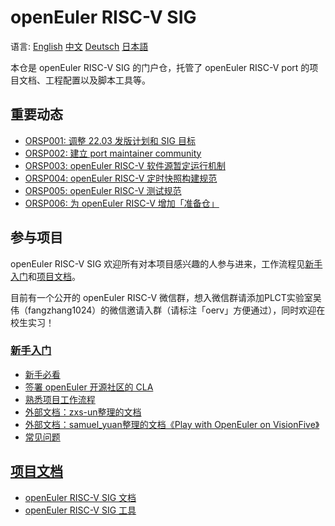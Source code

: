 # openEuler RISC-V SIG

语言:
[English](/about/README.en.md)
[中文](/about/README.zhs.md)
[Deutsch](/about/README.de.md)
[日本語](/about/README.jp.md)

本仓是 openEuler RISC-V SIG 的门户仓，托管了 openEuler RISC-V port 的项目文档、工程配置以及脚本工具等。


## 重要动态

- [ORSP001: 调整 22.03 发版计划和 SIG 目标](/proposal/ORSP001.md)
- [ORSP002: 建立 port maintainer community](/proposal/ORSP002.md)
- [ORSP003: openEuler RISC-V 软件源暂定运行机制](/proposal/ORSP003.md)
- [ORSP004: openEuler RISC-V 定时快照构建规范](/proposal/ORSP004.md)
- [ORSP005: openEuler RISC-V 测试规范](/proposal/ORSP005.md)
- [ORSP006: 为 openEuler RISC-V 增加「准备仓」](/proposal/ORSP006.md)


## 参与项目

openEuler RISC-V SIG 欢迎所有对本项目感兴趣的人参与进来，工作流程见[新手入门](/doc/tutorials)和[项目文档](/doc)。

目前有一个公开的 openEuler RISC-V 微信群，想入微信群请添加PLCT实验室吴伟（fangzhang1024）的微信邀请入群（请标注「oerv」方便通过），同时欢迎在校生实习！

### [新手入门](/doc/tutorials)
- [新手必看](/doc/tutorials/README.md)
- [签署 openEuler 开源社区的 CLA](/doc/tutorials/account-oE-CLA.md)
- [熟悉项目工作流程](/doc/tutorials/workflow-for-build-a-package.md)
- [外部文档：zxs-un整理的文档](https://gitee.com/zxs-un/doc-port2riscv64-openEuler)
- [外部文档：samuel_yuan整理的文档《Play with OpenEuler on VisionFive》](https://gitee.com/samuel_yuan/riscv-openeuler-visionfive)
- [常见问题](/doc/tutorials/faq.md)

## [项目文档](/doc)
- [openEuler RISC-V SIG 文档](/doc/README.md)
- [openEuler RISC-V SIG 工具](/tools/README.md)

